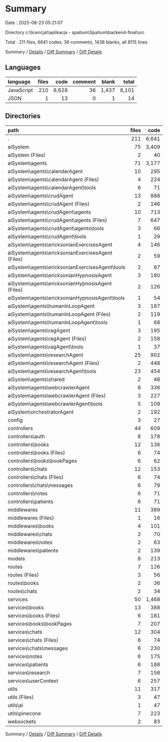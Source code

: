 # Summary

Date : 2025-08-23 05:21:07

Directory c:\\licencjat\\aplikacja - spatium\\Spatium\\backend-final\\src

Total : 211 files, 6641 codes, 36 comments, 1438 blanks, all 8115 lines

Summary / [Details](details.md) / [Diff Summary](diff.md) / [Diff Details](diff-details.md)

## Languages

| language   | files |  code | comment | blank | total |
| :--------- | ----: | ----: | ------: | ----: | ----: |
| JavaScript |   210 | 6,628 |      36 | 1,437 | 8,101 |
| JSON       |     1 |    13 |       0 |     1 |    14 |

## Directories

| path                                                | files |  code | comment | blank | total |
| :-------------------------------------------------- | ----: | ----: | ------: | ----: | ----: |
| .                                                   |   211 | 6,641 |      36 | 1,438 | 8,115 |
| aiSystem                                            |    75 | 3,409 |      10 |   695 | 4,114 |
| aiSystem (Files)                                    |     2 |    40 |       1 |    11 |    52 |
| aiSystem\\agents                                    |    71 | 3,177 |       9 |   639 | 3,825 |
| aiSystem\\agents\\calendarAgent                     |    10 |   295 |       0 |    51 |   346 |
| aiSystem\\agents\\calendarAgent (Files)             |     4 |   224 |       0 |    41 |   265 |
| aiSystem\\agents\\calendarAgent\\tools              |     6 |    71 |       0 |    10 |    81 |
| aiSystem\\agents\\crudAgent                         |    13 |   888 |       0 |   168 | 1,056 |
| aiSystem\\agents\\crudAgent (Files)                 |     2 |   146 |       0 |    36 |   182 |
| aiSystem\\agents\\crudAgent\\agents                 |    10 |   713 |       0 |   127 |   840 |
| aiSystem\\agents\\crudAgent\\agents (Files)         |     7 |   647 |       0 |   109 |   756 |
| aiSystem\\agents\\crudAgent\\agents\\tools          |     3 |    66 |       0 |    18 |    84 |
| aiSystem\\agents\\crudAgent\\tools                  |     1 |    29 |       0 |     5 |    34 |
| aiSystem\\agents\\ericksonianExercisesAgent         |     4 |   146 |       0 |    31 |   177 |
| aiSystem\\agents\\ericksonianExercisesAgent (Files) |     2 |    59 |       0 |    11 |    70 |
| aiSystem\\agents\\ericksonianExercisesAgent\\tools  |     2 |    87 |       0 |    20 |   107 |
| aiSystem\\agents\\ericksonianHypnosisAgent          |     3 |   180 |       0 |    36 |   216 |
| aiSystem\\agents\\ericksonianHypnosisAgent (Files)  |     2 |   126 |       0 |    26 |   152 |
| aiSystem\\agents\\ericksonianHypnosisAgent\\tools   |     1 |    54 |       0 |    10 |    64 |
| aiSystem\\agents\\humanInLoopAgent                  |     3 |   187 |       0 |    37 |   224 |
| aiSystem\\agents\\humanInLoopAgent (Files)          |     2 |   119 |       0 |    26 |   145 |
| aiSystem\\agents\\humanInLoopAgent\\tools           |     1 |    68 |       0 |    11 |    79 |
| aiSystem\\agents\\ragAgent                          |     3 |   195 |       0 |    39 |   234 |
| aiSystem\\agents\\ragAgent (Files)                  |     2 |   158 |       0 |    32 |   190 |
| aiSystem\\agents\\ragAgent\\tools                   |     1 |    37 |       0 |     7 |    44 |
| aiSystem\\agents\\researchAgent                     |    25 |   902 |       0 |   203 | 1,105 |
| aiSystem\\agents\\researchAgent (Files)             |     2 |   448 |       0 |    68 |   516 |
| aiSystem\\agents\\researchAgent\\tools              |    23 |   454 |       0 |   135 |   589 |
| aiSystem\\agents\\shared                            |     2 |    48 |       0 |     9 |    57 |
| aiSystem\\agents\\webcrawlerAgent                   |     8 |   336 |       9 |    65 |   410 |
| aiSystem\\agents\\webcrawlerAgent (Files)           |     3 |   227 |       0 |    39 |   266 |
| aiSystem\\agents\\webcrawlerAgent\\tools            |     5 |   109 |       9 |    26 |   144 |
| aiSystem\\orchestratorAgent                         |     2 |   192 |       0 |    45 |   237 |
| config                                              |     3 |    27 |       0 |     5 |    32 |
| controllers                                         |    44 |   609 |       0 |   139 |   748 |
| controllers\\auth                                   |     8 |   178 |       0 |    60 |   238 |
| controllers\\books                                  |    12 |   136 |       0 |    19 |   155 |
| controllers\\books (Files)                          |     6 |    74 |       0 |    12 |    86 |
| controllers\\books\\bookPages                       |     6 |    62 |       0 |     7 |    69 |
| controllers\\chats                                  |    12 |   153 |       0 |    40 |   193 |
| controllers\\chats (Files)                          |     6 |    74 |       0 |    19 |    93 |
| controllers\\chats\\messages                        |     6 |    79 |       0 |    21 |   100 |
| controllers\\notes                                  |     6 |    71 |       0 |     9 |    80 |
| controllers\\patients                               |     6 |    71 |       0 |    11 |    82 |
| middlewares                                         |    11 |   389 |       0 |   100 |   489 |
| middlewares (Files)                                 |     1 |    16 |       0 |     7 |    23 |
| middlewares\\books                                  |     4 |   101 |       0 |    27 |   128 |
| middlewares\\chats                                  |     2 |    70 |       0 |    17 |    87 |
| middlewares\\notes                                  |     2 |    63 |       0 |    19 |    82 |
| middlewares\\patients                               |     2 |   139 |       0 |    30 |   169 |
| models                                              |     8 |   213 |       0 |    46 |   259 |
| routes                                              |     7 |   126 |       2 |    27 |   155 |
| routes (Files)                                      |     3 |    56 |       0 |    11 |    67 |
| routes\\books                                       |     2 |    36 |       2 |     8 |    46 |
| routes\\chats                                       |     2 |    34 |       0 |     8 |    42 |
| services                                            |    50 | 1,468 |      21 |   348 | 1,837 |
| services\\books                                     |    13 |   388 |       6 |    93 |   487 |
| services\\books (Files)                             |     6 |   181 |       0 |    41 |   222 |
| services\\books\\bookPages                          |     7 |   207 |       6 |    52 |   265 |
| services\\chats                                     |    12 |   304 |       0 |    72 |   376 |
| services\\chats (Files)                             |     6 |    74 |       0 |    23 |    97 |
| services\\chats\\messages                           |     6 |   230 |       0 |    49 |   279 |
| services\\notes                                     |     6 |   175 |       0 |    40 |   215 |
| services\\patients                                  |     6 |   188 |       1 |    42 |   231 |
| services\\research                                  |     7 |   156 |       0 |    47 |   203 |
| services\\userContext                               |     6 |   257 |      14 |    54 |   325 |
| utils                                               |    11 |   317 |       3 |    59 |   379 |
| utils (Files)                                       |     3 |    47 |       0 |    13 |    60 |
| utils\\ai                                           |     1 |    47 |       3 |     7 |    57 |
| utils\\pinecone                                     |     7 |   223 |       0 |    39 |   262 |
| websockets                                          |     2 |    83 |       0 |    19 |   102 |

Summary / [Details](details.md) / [Diff Summary](diff.md) / [Diff Details](diff-details.md)
